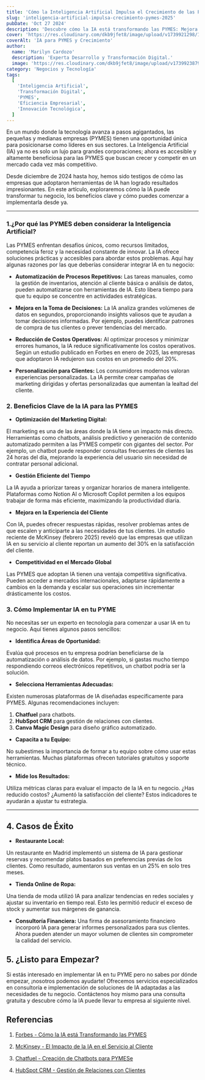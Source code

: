 ```yaml
---
title: 'Cómo la Inteligencia Artificial Impulsa el Crecimiento de las PYMES en 2025'
slug: 'inteligencia-artificial-impulsa-crecimiento-pymes-2025'
pubDate: 'Oct 27 2024'
description: 'Descubre cómo la IA está transformando las PYMES: Mejora la eficiencia, aumenta ventas y optimiza procesos.'
cover: 'https://res.cloudinary.com/dkb9jfet8/image/upload/v1739921298/1img_rznvhn.jpg'
coverAlt: 'IA para PYMES y Crecimiento'
author:
  name: 'Marilyn Cardozo'
  description: 'Experta Desarrollo y Transformación Digital.'
  image: 'https://res.cloudinary.com/dkb9jfet8/image/upload/v1739923879/marilyn_s2mi4a.png'
category: 'Negocios y Tecnología'
tags:
  [
    'Inteligencia Artificial',
    'Transformación Digital',
    'PYMES',
    'Eficiencia Empresarial',
    'Innovación Tecnológica',
  ]
---
```


En un mundo donde la tecnología avanza a pasos agigantados, las pequeñas y medianas empresas (PYMES) tienen una oportunidad única para posicionarse como líderes en sus sectores. La Inteligencia Artificial (IA) ya no es solo un lujo para grandes corporaciones; ahora es accesible y altamente beneficiosa para las PYMES que buscan crecer y competir en un mercado cada vez más competitivo.

Desde diciembre de 2024 hasta hoy, hemos sido testigos de cómo las empresas que adoptaron herramientas de IA han logrado resultados impresionantes. En este artículo, exploraremos cómo la IA puede transformar tu negocio, los beneficios clave y cómo puedes comenzar a implementarla desde ya.

---

### 1.¿Por qué las PYMES deben considerar la Inteligencia Artificial?

Las PYMES enfrentan desafíos únicos, como recursos limitados, competencia feroz y la necesidad constante de innovar. La IA ofrece soluciones prácticas y accesibles para abordar estos problemas. Aquí hay algunas razones por las que deberías considerar integrar IA en tu negocio:

- **Automatización de Procesos Repetitivos:**
  Las tareas manuales, como la gestión de inventarios, atención al cliente básica o análisis de datos, pueden automatizarse con herramientas de IA. Esto libera tiempo para que tu equipo se concentre en actividades estratégicas.

- **Mejora en la Toma de Decisiones:**
  La IA analiza grandes volúmenes de datos en segundos, proporcionando insights valiosos que te ayudan a tomar decisiones informadas. Por ejemplo, puedes identificar patrones de compra de tus clientes o prever tendencias del mercado.

- **Reducción de Costos Operativos:**
  Al optimizar procesos y minimizar errores humanos, la IA reduce significativamente los costos operativos. Según un estudio publicado en Forbes en enero de 2025, las empresas que adoptaron IA redujeron sus costos en un promedio del 20%.

- **Personalización para Clientes:**
  Los consumidores modernos valoran experiencias personalizadas. La IA permite crear campañas de marketing dirigidas y ofertas personalizadas que aumentan la lealtad del cliente.

### 2. Beneficios Clave de la IA para las PYMES

- **Optimización del Marketing Digital:**

El marketing es una de las áreas donde la IA tiene un impacto más directo. Herramientas como chatbots, análisis predictivo y generación de contenido automatizado permiten a las PYMES competir con gigantes del sector. Por ejemplo, un chatbot puede responder consultas frecuentes de clientes las 24 horas del día, mejorando la experiencia del usuario sin necesidad de contratar personal adicional.

- **Gestión Eficiente del Tiempo**

La IA ayuda a priorizar tareas y organizar horarios de manera inteligente. Plataformas como Notion AI o Microsoft Copilot permiten a los equipos trabajar de forma más eficiente, maximizando la productividad diaria.

- **Mejora en la Experiencia del Cliente**

Con IA, puedes ofrecer respuestas rápidas, resolver problemas antes de que escalen y anticiparte a las necesidades de tus clientes. Un estudio reciente de McKinsey (febrero 2025) reveló que las empresas que utilizan IA en su servicio al cliente reportan un aumento del 30% en la satisfacción del cliente.

- **Competitividad en el Mercado Global**

Las PYMES que adoptan IA tienen una ventaja competitiva significativa. Pueden acceder a mercados internacionales, adaptarse rápidamente a cambios en la demanda y escalar sus operaciones sin incrementar drásticamente los costos.

### 3. Cómo Implementar IA en tu PYME

No necesitas ser un experto en tecnología para comenzar a usar IA en tu negocio. Aquí tienes algunos pasos sencillos:

- **Identifica Áreas de Oportunidad:**

Evalúa qué procesos en tu empresa podrían beneficiarse de la automatización o análisis de datos. Por ejemplo, si gastas mucho tiempo respondiendo correos electrónicos repetitivos, un chatbot podría ser la solución.

- **Selecciona Herramientas Adecuadas:**

Existen numerosas plataformas de IA diseñadas específicamente para PYMES. Algunas recomendaciones incluyen:

1. **Chatfuel** para chatbots.
2. **HubSpot CRM** para gestión de relaciones con clientes.
3. **Canva Magic Design** para diseño gráfico automatizado.

- **Capacita a tu Equipo:**

No subestimes la importancia de formar a tu equipo sobre cómo usar estas herramientas. Muchas plataformas ofrecen tutoriales gratuitos y soporte técnico.

- **Mide los Resultados:**

Utiliza métricas claras para evaluar el impacto de la IA en tu negocio. ¿Has reducido costos? ¿Aumentó la satisfacción del cliente? Estos indicadores te ayudarán a ajustar tu estrategia.

---

## 4. Casos de Éxito

- **Restaurante Local:**

Un restaurante en Madrid implementó un sistema de IA para gestionar reservas y recomendar platos basados en preferencias previas de los clientes. Como resultado, aumentaron sus ventas en un 25% en solo tres meses.

- **Tienda Online de Ropa:**

Una tienda de moda utilizó IA para analizar tendencias en redes sociales y ajustar su inventario en tiempo real. Esto les permitió reducir el exceso de stock y aumentar sus márgenes de ganancia.

- **Consultoría Financiera:**
  Una firma de asesoramiento financiero incorporó IA para generar informes personalizados para sus clientes. Ahora pueden atender un mayor volumen de clientes sin comprometer la calidad del servicio.

## 5. ¿Listo para Empezar?

Si estás interesado en implementar IA en tu PYME pero no sabes por dónde empezar, ¡nosotros podemos ayudarte! Ofrecemos servicios especializados en consultoría e implementación de soluciones de IA adaptadas a las necesidades de tu negocio. Contáctenos hoy mismo para una consulta gratuita y descubre cómo la IA puede llevar tu empresa al siguiente nivel.

## Referencias

1. [Forbes - Cómo la IA está Transformando las PYMES](https://www.forbes.com/?spm=5aebb161.6b6f123d.0.0.443e5171dKSqDv)

2. [McKinsey - El Impacto de la IA en el Servicio al Cliente](https://www.mckinsey.com/?spm=5aebb161.6b6f123d.0.0.443e5171dKSqDv)

3. [Chatfuel - Creación de Chatbots para PYMESe](https://chatfuel.com/)

4. [HubSpot CRM - Gestión de Relaciones con Clientes](https://www.hubspot.com/?spm=5aebb161.6b6f123d.0.0.443e5171dKSqDv)
